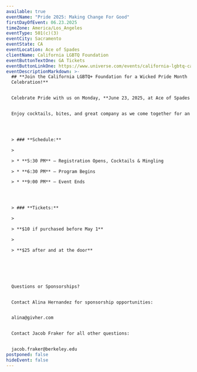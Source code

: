 ```yaml
---
available: true
eventName: "Pride 2025: Making Change For Good"
firstDayOfEvent: 06.23.2025
timeZone: America/Los_Angeles
eventType: 501(c)(3)
eventCity: Sacramento
eventState: CA
eventLocation: Ace of Spades
clientName: California LGBTQ Foundation
eventButtonTextOne: GA Tickets
eventButtonLinkOne: https://www.universe.com/events/california-lgbtq-caucus-presents-making-change-for-good-pride-celebration-tickets-S8R5D4
eventDescriptionMarkdown: >-
  ## **Join the California LGBTQ+ Foundation for a Wicked Pride Month
  Celebration!**


  Celebrate Pride with us on Monday, **June 23, 2025, at Ace of Spades in Sacramento from 5:30 PM to 9:00 PM**. 


  Enjoy cocktails, bites, and great company as we come together for an evening of community and inspiration.




  > ### **Schedule:**

  >

  > * **5:30 PM** – Registration Opens, Cocktails & Mingling

  > * **6:30 PM** – Program Begins

  > * **9:00 PM** – Event Ends




  > ### **Tickets:**

  >

  > **$10 if purchased before May 1** 

  >

  > **$25 after and at the door**






  Questions or Sponsorships?


  Contact Alina Hernandez for sponsorship opportunities:


  alina@givher.com


  Contact Jacob Fraker for all other questions:


  jacob.fraker@berkeley.edu
postponed: false
hideEvent: false
---
```

